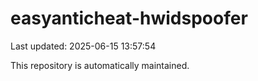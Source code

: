 # easyanticheat-hwidspoofer

Last updated: 2025-06-15 13:57:54

This repository is automatically maintained.
